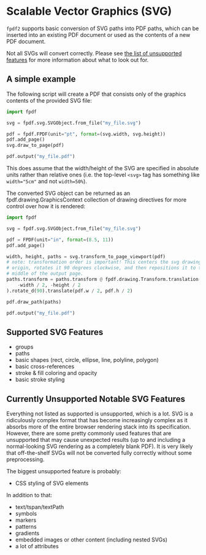 # Scalable Vector Graphics (SVG) #

`fpdf2` supports basic conversion of SVG paths into PDF paths, which can be
inserted into an existing PDF document or used as the contents of a new PDF
document.

Not all SVGs will convert correctly. Please see
[the list of unsupported features](#currently-unsupported-notable-svg-features)
for more information about what to look out for.

## A simple example ##

The following script will create a PDF that consists only of the graphics
contents of the provided SVG file:

```python
import fpdf

svg = fpdf.svg.SVGObject.from_file("my_file.svg")

pdf = fpdf.FPDF(unit="pt", format=(svg.width, svg.height))
pdf.add_page()
svg.draw_to_page(pdf)

pdf.output("my_file.pdf")
```

This does assume that the width/height of the SVG are specified in absolute
units rather than relative ones (i.e. the top-level `<svg>` tag has something
like `width="5cm"` and not `width=50%`).

The converted SVG object can be returned as an fpdf.drawing.GraphicsContext
collection of drawing directives for more control over how it is rendered:

```python
import fpdf

svg = fpdf.svg.SVGObject.from_file("my_file.svg")

pdf = FPDF(unit="in", format=(8.5, 11))
pdf.add_page()

width, height, paths = svg.transform_to_page_viewport(pdf)
# note: transformation order is important! This centers the svg drawing at the
# origin, rotates it 90 degrees clockwise, and then repositions it to the
# middle of the output page.
paths.transform = paths.transform @ fpdf.drawing.Transform.translation(
    -width / 2, -height / 2
).rotate_d(90).translate(pdf.w / 2, pdf.h / 2)

pdf.draw_path(paths)

pdf.output("my_file.pdf")
```

## Supported SVG Features ##

- groups
- paths
- basic shapes (rect, circle, ellipse, line, polyline, polygon)
- basic cross-references
- stroke & fill coloring and opacity
- basic stroke styling

## Currently Unsupported Notable SVG Features ##

Everything not listed as supported is unsupported, which is a lot. SVG is a
ridiculously complex format that has become increasingly complex as it absorbs
more of the entire browser rendering stack into its specification. However,
there are some pretty commonly used features that are unsupported that may
cause unexpected results (up to and including a normal-looking SVG rendering as
a completely blank PDF). It is very likely that off-the-shelf SVGs will not be
converted fully correctly without some preprocessing.

The biggest unsupported feature is probably:

- CSS styling of SVG elements

In addition to that:

- text/tspan/textPath
- symbols
- markers
- patterns
- gradients
- embedded images or other content (including nested SVGs)
- a lot of attributes
